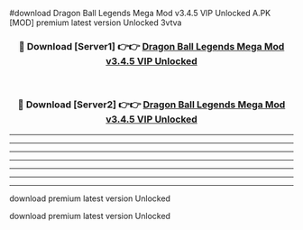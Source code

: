 #download Dragon Ball Legends Mega Mod v3.4.5 VIP Unlocked A.PK [MOD] premium latest version Unlocked 3vtva 



<div align="center">
<h3>🔴 Download [Server1] 👉👉 <a href="https://download1apk.web.app/">Dragon Ball Legends Mega Mod v3.4.5 VIP Unlocked</a></h3><br>

<h3>🔴 Download [Server2] 👉👉 <a href="https://download1apk.web.app/">Dragon Ball Legends Mega Mod v3.4.5 VIP Unlocked</a></h3>
</div>





----------------------------------------------------------

----------------------------------------------------------

----------------------------------------------------------

----------------------------------------------------------

----------------------------------------------------------

----------------------------------------------------------

----------------------------------------------------------

download premium latest version Unlocked

download premium latest version Unlocked

